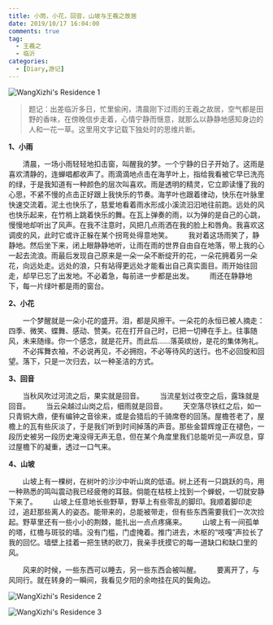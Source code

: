 ```yaml
---
title: 小雨，小花，回音，山坡与王羲之故居
date: 2019/10/17 16:04:00
comments: true
tag: 
  - 王羲之
  - 临沂
categories:
  - [Diary,游记]
---
```


![WangXizhi's Residence 1](https://oss.xknife.net/WangXizhi_Residence1.jpg)

> 题记：出差临沂多日，忙里偷闲，清晨刚下过雨的王羲之故居，空气都是田野的香味，在傍晚信步走着，心情宁静而惬意，就那么以静静地感知身边的人和一花一草。这里用文字记载下独处时的思维片断。

**1、小雨**

　　清晨，一场小雨轻轻地扣击窗，叫醒我的梦。一个宁静的日子开始了。这雨是喜欢清静的，连蝉唱都收声了。雨滴滴地点击在海芋叶上，指给我看被它早已洗亮的绿，于是我知道有一种颜色的层次叫喜欢。雨是透明的精灵，它立即读懂了我的心思，不紧不慢的点击正好跟上我快乐的节奏。海芋叶也跟着律动，快乐在叶脉里快速交流着。泥土也快乐了，慈爱地看着雨水形成小溪流汩汩地往前跑。远处的风也快乐起来，在竹梢上跳着快乐的舞。在瓦上弹奏的雨，以为弹的是自己的心跳，慢慢地却听出了风声。在我不注意时，风把几点雨洒在我的脸上和唇角。我喜欢这调皮的风，此时它或许正躲在某个拐弯处得意地笑。
　　我对着这场雨笑了，静静地。然后坐下来，闭上眼静静地听，让雨在雨的世界自由自在地落，带上我的心一起去流浪。雨最后发现自己原来是一朵一朵不断绽开的花，一朵花拥着另一朵花，向远处走。远处的浪，只有站得更远处才能看出自己真实面目。雨开始往回走，却早已忘了出发地。不必着急，每前进一步都是出发。
　　雨还在静静地下，每一片绿叶都是雨的窗台。

**2、小花**

　　一个梦醒就是一朵小花的盛开。泪，都是风擦干。一朵花的永恒已被人摘走：四季、微笑、蝶舞、感动、赞美。花在打开自己时，已把一切捧在手上。往事随风，未来随缘。你一个感念，就是花开。而此后……落英缤纷，是花的集体殉礼。
　　不必挥舞衣袖，不必说再见，不必拥抱，不必等待风的送行。也不必回旋和回望。落下，只是一次归去，以一种圣洁的方式。

**3、回音**

　　当秋风吹过河流之后，果实就是回音。
　　当流星划过夜空之后，露珠就是回音。
　　当云朵越过山岗之后，细雨就是回音。
　　天空落尽铁红之后，如一只青铜大鼎，便有编钟之音徐来，或是会猎后的千骑席卷的回荡。屋檐苍老了，屋檐上的瓦有些灰淡了，于是我们听到时间掉落的声音。那些金碧辉煌正在褪色，一段历史被另一段历史淹没得无声无息，但在某个角度里我们总能听见一声叹息，穿过屋檐下的凝重，透过一口气来。

**4、山坡**

　　山坡上有一棵树，在树叶的沙沙中听山岚的低语。树上还有一只跳跃的鸟，用一种熟悉的鸣叫震动我已经疲倦的耳鼓。倘能在枯枝上找到一个蝉蜕，一切就安静下来了。
　　山坡上任意地长些野草，野草上有些零乱的脚印。我顺着脚印走过，追赶那些离人的姿态。能带来的，总能被带走，但有些东西需要我们一次次捡起。野草里还有一些小小的荆棘，能扎出一点点疼痛来。
　　山坡上有一间孤单的塔，红檐与斑驳的墙。没有门槛，门虚掩着。推门进去，木枢的“吱嘎”声拉长了我的回忆。墙壁上挂着一把生锈的砍刀，我亲手抚摸它的每一道缺口和缺口里的风。

　　风来的时候，一些东西可以睡去，另一些东西会被叫醒。
　　要离开了，与风同行。就在转身的一瞬间，我看见夕阳的余吻挂在风的鬓角边。

![WangXizhi's Residence 2](https://oss.xknife.net/WangXizhi_Residence2.jpg)

![WangXizhi's Residence 3](https://oss.xknife.net/WangXizhi_Residence3.jpg)